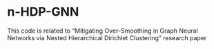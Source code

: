 # n-HDP-GNN
This code is related to “Mitigating Over-Smoothing in Graph Neural Networks via Nested Hierarchical Dirichlet Clustering” research paper
